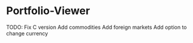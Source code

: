 # Portfolio-Viewer
TODO:
Fix C version
Add commodities
Add foreign markets
Add option to change currency
